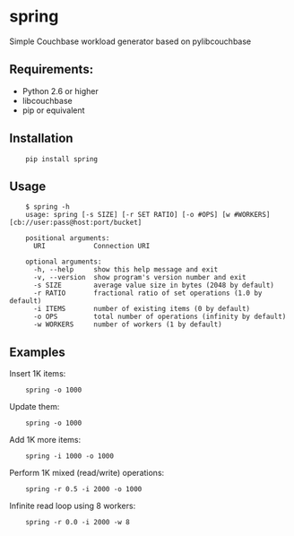 spring
======

Simple Couchbase workload generator based on pylibcouchbase

Requirements:
-------------

* Python 2.6 or higher
* libcouchbase
* pip or equivalent

Installation
------------

        pip install spring

Usage
-----

        $ spring -h
        usage: spring [-s SIZE] [-r SET RATIO] [-o #OPS] [w #WORKERS] [cb://user:pass@host:port/bucket]

        positional arguments:
          URI            Connection URI

        optional arguments:
          -h, --help     show this help message and exit
          -v, --version  show program's version number and exit
          -s SIZE        average value size in bytes (2048 by default)
          -r RATIO       fractional ratio of set operations (1.0 by default)
          -i ITEMS       number of existing items (0 by default)
          -o OPS         total number of operations (infinity by default)
          -w WORKERS     number of workers (1 by default)

Examples
--------

Insert 1K items:

        spring -o 1000

Update them:

        spring -o 1000

Add 1K more items:

        spring -i 1000 -o 1000

Perform 1K mixed (read/write) operations:

        spring -r 0.5 -i 2000 -o 1000

Infinite read loop using 8 workers:

        spring -r 0.0 -i 2000 -w 8
